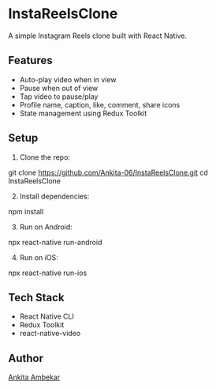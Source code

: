 # InstaReelsClone

A simple Instagram Reels clone built with React Native.

## Features

- Auto-play video when in view
- Pause when out of view
- Tap video to pause/play
- Profile name, caption, like, comment, share icons
- State management using Redux Toolkit

## Setup

1. Clone the repo:

git clone https://github.com/Ankita-06/InstaReelsClone.git
cd InstaReelsClone


2. Install dependencies:

npm install


3. Run on Android:

npx react-native run-android


4. Run on iOS:

npx react-native run-ios


## Tech Stack

- React Native CLI
- Redux Toolkit
- react-native-video

## Author

[Ankita Ambekar](https://github.com/Ankita-06)
